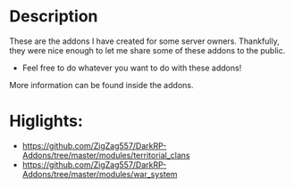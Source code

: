 # Description
  These are the addons I have created for some server owners. Thankfully, they were nice enough to let me share some of these addons to the public.
  * Feel free to do whatever you want to do with these addons!
  
  More information can be found inside the addons.
  
  # Higlights:
  * https://github.com/ZigZag557/DarkRP-Addons/tree/master/modules/territorial_clans
  * https://github.com/ZigZag557/DarkRP-Addons/tree/master/modules/war_system
  
  
  
